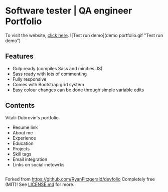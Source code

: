 # Software tester | QA engineer Portfolio

To visit the website, [click here](https://vitaliy-dubrovin.github.io/portfolio/).
![Test run demo](demo portfolio.gif "Test run demo")

## Features

* Gulp ready (compiles Sass and minifies JS)
* Sass ready with lots of commenting
* Fully responsive
* Comes with Bootstrap grid system
* Easy colour changes can be done through simple variable edits

## Contents
Vitalii Dubrovin's portfolio 
* Resume link
* About me
* Experience
* Education
* Projects
* Skill tags
* Email integration
* Links on social-netowrks

## 
Forked from https://github.com/RyanFitzgerald/devfolio
Completely free (MIT)! See [LICENSE.md](LICENSE.md) for more.

